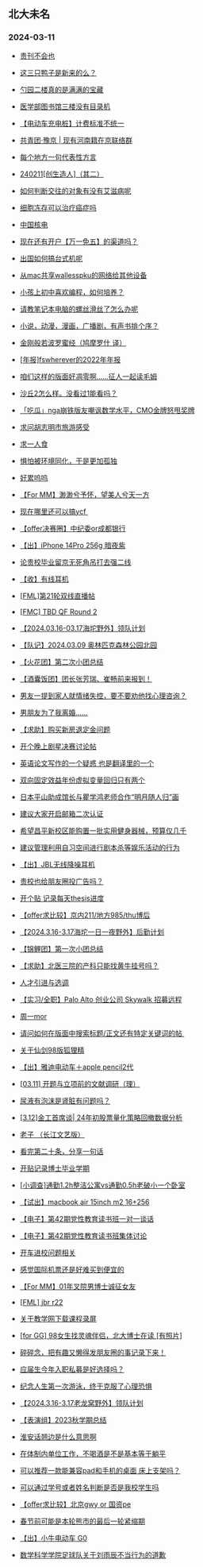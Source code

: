 ## 北大未名 
### 2024-03-11

+ [贵刊不会也](https://bbs.pku.edu.cn/v2/post-read.php?bid=728&threadid=18758115)

+ [这三只鸭子是新来的么？](https://bbs.pku.edu.cn/v2/post-read.php?bid=1431&threadid=18758618)

+ [勺园二楼真的是满满的宝藏](https://bbs.pku.edu.cn/v2/post-read.php?bid=1431&threadid=18758459)

+ [医学部图书馆三楼没有目录机](https://bbs.pku.edu.cn/v2/post-read.php?bid=138&threadid=18758313)

+ [【电动车充电桩】计费标准不统一](https://bbs.pku.edu.cn/v2/post-read.php?bid=138&threadid=18758643)

+ [共青团·豫京 | 现有河南籍在京联络群](https://bbs.pku.edu.cn/v2/post-read.php?bid=477&threadid=18321181)

+ [每个地方一句代表性方言](https://bbs.pku.edu.cn/v2/post-read.php?bid=475&threadid=18757284)

+ [240211[创生造人]（其二）](https://bbs.pku.edu.cn/v2/post-read.php?bid=104&threadid=18747314)

+ [如何判断交往的对象有没有艾滋病呢](https://bbs.pku.edu.cn/v2/post-read.php?bid=244&threadid=18757690)

+ [细胞冻存可以治疗癌症吗](https://bbs.pku.edu.cn/v2/post-read.php?bid=244&threadid=18758676)

+ [中国核电](https://bbs.pku.edu.cn/v2/post-read.php?bid=249&threadid=18758624)

+ [现在还有开户【万一免五】的渠道吗？](https://bbs.pku.edu.cn/v2/post-read.php?bid=249&threadid=18627815)

+ [出国如何搞台式机呢](https://bbs.pku.edu.cn/v2/post-read.php?bid=1361&threadid=18758359)

+ [从mac共享wallesspku的网络给其他设备](https://bbs.pku.edu.cn/v2/post-read.php?bid=35&threadid=18748620)

+ [小孩上初中喜欢编程，如何培养？](https://bbs.pku.edu.cn/v2/post-read.php?bid=35&threadid=18758118)

+ [请教笔记本电脑的螺丝滑丝了怎么办呢](https://bbs.pku.edu.cn/v2/post-read.php?bid=484&threadid=18758228)

+ [小说，动漫，漫画，广播剧，有声书排个序？](https://bbs.pku.edu.cn/v2/post-read.php?bid=1475&threadid=18758639)

+ [金刚般若波罗蜜经（鸠摩罗什 译）](https://bbs.pku.edu.cn/v2/post-read.php?bid=10&threadid=18758573)

+ [[年报]fswherever的2022年年报](https://bbs.pku.edu.cn/v2/post-read.php?bid=647&threadid=18455775)

+ [咱们这样的版面好凋零啊……征人一起读毛姆](https://bbs.pku.edu.cn/v2/post-read.php?bid=960&threadid=18644204)

+ [沙丘2怎么样。没看过1能看吗？](https://bbs.pku.edu.cn/v2/post-read.php?bid=83&threadid=18758595)

+ [「吃瓜」nga崩铁版友嘲讽数学水平，CMO金牌怒甩奖牌](https://bbs.pku.edu.cn/v2/post-read.php?bid=1472&threadid=18757814)

+ [求问胡志明市旅游感受](https://bbs.pku.edu.cn/v2/post-read.php?bid=94&threadid=18758213)

+ [求一人食](https://bbs.pku.edu.cn/v2/post-read.php?bid=90&threadid=18758308)

+ [惧怕被环境同化，于是更加孤独](https://bbs.pku.edu.cn/v2/post-read.php?bid=176&threadid=18758447)

+ [好累呜呜](https://bbs.pku.edu.cn/v2/post-read.php?bid=176&threadid=18758404)

+ [【For MM】渺渺兮予怀，望美人兮天一方](https://bbs.pku.edu.cn/v2/post-read.php?bid=167&threadid=18758641)

+ [现在哪里还可以搞ycf ](https://bbs.pku.edu.cn/v2/post-read.php?bid=103&threadid=18758103)

+ [【offer决赛圈】中纪委or成都银行](https://bbs.pku.edu.cn/v2/post-read.php?bid=99&threadid=18758145)

+ [【出】iPhone 14Pro 256g 暗夜紫](https://bbs.pku.edu.cn/v2/post-read.php?bid=71&threadid=18758613)

+ [论贵校毕业留京无死角吊打去强二线](https://bbs.pku.edu.cn/v2/post-read.php?bid=99&threadid=18758230)

+ [【收】有线耳机](https://bbs.pku.edu.cn/v2/post-read.php?bid=71&threadid=18758546)

+ [[FML]第21轮双线直播帖](https://bbs.pku.edu.cn/v2/post-read.php?bid=519&threadid=18758104)

+ [[FMC] TBD QF Round 2](https://bbs.pku.edu.cn/v2/post-read.php?bid=519&threadid=18755571)

+ [【2024.03.16-03.17海坨野外】领队计划](https://bbs.pku.edu.cn/v2/post-read.php?bid=224&threadid=18758594)

+ [【队记】2024.03.09 奥林匹克森林公园北园](https://bbs.pku.edu.cn/v2/post-read.php?bid=952&threadid=18758441)

+ [【火花团】第二次小团总结](https://bbs.pku.edu.cn/v2/post-read.php?bid=696&threadid=18758417)

+ [【酒囊饭团】团长张芳瑞、崔畅前来报到！](https://bbs.pku.edu.cn/v2/post-read.php?bid=696&threadid=18757579)

+ [男友一提到家人就情绪失控，要不要劝他找心理咨询？](https://bbs.pku.edu.cn/v2/post-read.php?bid=690&threadid=18758450)

+ [男朋友为了我离婚……](https://bbs.pku.edu.cn/v2/post-read.php?bid=690&threadid=18758444)

+ [【求助】购买新房退定金问题](https://bbs.pku.edu.cn/v2/post-read.php?bid=995&threadid=18758479)

+ [开个晚上剧星决赛讨论帖](https://bbs.pku.edu.cn/v2/post-read.php?bid=912&threadid=18552841)

+ [英语论文写作的一个疑惑 也是翻译里的一个](https://bbs.pku.edu.cn/v2/post-read.php?bid=718&threadid=18756356)

+ [双向固定效益年份虚拟变量回归只有两个](https://bbs.pku.edu.cn/v2/post-read.php?bid=718&threadid=18481917)

+ [日本平山助成馆长与瞿学鸿老师合作“明月随人归”画](https://bbs.pku.edu.cn/v2/post-read.php?bid=917&threadid=18669007)

+ [建议大家开启邮箱二次认证](https://bbs.pku.edu.cn/v2/post-read.php?bid=668&threadid=18758274)

+ [希望昌平新校区能购置一批实用健身器械，预算仅几千](https://bbs.pku.edu.cn/v2/post-read.php?bid=438&threadid=18754249)

+ [建议管理利用自习空间进行剧本杀等娱乐活动的行为](https://bbs.pku.edu.cn/v2/post-read.php?bid=438&threadid=18758303)

+ [【出】JBL无线降噪耳机](https://bbs.pku.edu.cn/v2/post-read.php?bid=71&threadid=18758675)

+ [贵校也给朋友圈投广告吗？](https://bbs.pku.edu.cn/v2/post-read.php?bid=294&threadid=18758735)

+ [开个贴 记录每天thesis进度](https://bbs.pku.edu.cn/v2/post-read.php?bid=361&threadid=18750195)

+ [【offer求比较】京内211/地方985/thu博后](https://bbs.pku.edu.cn/v2/post-read.php?bid=99&threadid=18758470)

+ [【2024.3.16-3.17海坨一日一夜野外】后勤计划](https://bbs.pku.edu.cn/v2/post-read.php?bid=224&threadid=18758742)

+ [【锦鲤团】第一次小团总结](https://bbs.pku.edu.cn/v2/post-read.php?bid=696&threadid=18758744)

+ [【求助】北医三院的产科只能找黄牛挂号吗？](https://bbs.pku.edu.cn/v2/post-read.php?bid=244&threadid=18757909)

+ [人才引进与选调](https://bbs.pku.edu.cn/v2/post-read.php?bid=99&threadid=18757120)

+ [【实习/全职】Palo Alto 创业公司 Skywalk 招募远程](https://bbs.pku.edu.cn/v2/post-read.php?bid=322&threadid=18756376)

+ [周一mor](https://bbs.pku.edu.cn/v2/post-read.php?bid=468&threadid=18758751)

+ [请问如何在版面中搜索标题/正文还有特定关键词的帖 ](https://bbs.pku.edu.cn/v2/post-read.php?bid=16&threadid=18758752)

+ [关于仙剑98版狐狸精](https://bbs.pku.edu.cn/v2/post-read.php?bid=838&threadid=18675476)

+ [【出】雅迪电动车＋apple pencil2代](https://bbs.pku.edu.cn/v2/post-read.php?bid=71&threadid=18758679)

+ [[03.11] 开题与立项前的文献调研（理）](https://bbs.pku.edu.cn/v2/post-read.php?bid=25&threadid=18758755)

+ [尿液有泡沫是肾脏有问题吗？](https://bbs.pku.edu.cn/v2/post-read.php?bid=244&threadid=18755861)

+ [[3.12]金工首席谈| 24年初股票量化策略回撤数据分析](https://bbs.pku.edu.cn/v2/post-read.php?bid=342&threadid=18758780)

+ [老子 （长江文艺版）](https://bbs.pku.edu.cn/v2/post-read.php?bid=10&threadid=18758769)

+ [看完第二十条，分享一句话](https://bbs.pku.edu.cn/v2/post-read.php?bid=83&threadid=18758728)

+ [开贴记录博士毕业学期](https://bbs.pku.edu.cn/v2/post-read.php?bid=361&threadid=18756908)

+ [[小调查]通勤1.2h整洁公寓vs通勤0.5h老破小一个卧室](https://bbs.pku.edu.cn/v2/post-read.php?bid=99&threadid=18758667)

+ [【试出】macbook air 15inch m2 16+256](https://bbs.pku.edu.cn/v2/post-read.php?bid=71&threadid=18758731)

+ [【电子】第42期党性教育读书班一对一谈话](https://bbs.pku.edu.cn/v2/post-read.php?bid=1284&threadid=18758781)

+ [【电子】第42期党性教育读书班集体讨论](https://bbs.pku.edu.cn/v2/post-read.php?bid=1284&threadid=18758782)

+ [开车进校问题相关](https://bbs.pku.edu.cn/v2/post-read.php?bid=138&threadid=18271868)

+ [感觉国际机票还是好难买到便宜的](https://bbs.pku.edu.cn/v2/post-read.php?bid=94&threadid=18758516)

+ [【For MM】01年叉院男博士诚征女友](https://bbs.pku.edu.cn/v2/post-read.php?bid=167&threadid=18757868)

+ [[FML] jbr r22](https://bbs.pku.edu.cn/v2/post-read.php?bid=519&threadid=18758784)

+ [关于教学网下载课程录屏](https://bbs.pku.edu.cn/v2/post-read.php?bid=668&threadid=18758795)

+ [[for GG] 98女生找灵魂伴侣，北大博士在读 [有照片]](https://bbs.pku.edu.cn/v2/post-read.php?bid=167&threadid=18700006)

+ [碎碎念，把有趣又懒得发朋友圈的事记录下来！](https://bbs.pku.edu.cn/v2/post-read.php?bid=361&threadid=18756554)

+ [应届生今年入职私募是好选择吗？](https://bbs.pku.edu.cn/v2/post-read.php?bid=99&threadid=18758758)

+ [纪念人生第一次游泳，终于克服了心理恐惧](https://bbs.pku.edu.cn/v2/post-read.php?bid=136&threadid=18756312)

+ [【2024.3.16-3.17老龙窝野外】领队计划](https://bbs.pku.edu.cn/v2/post-read.php?bid=224&threadid=18758843)

+ [【表演组】2023秋学期总结](https://bbs.pku.edu.cn/v2/post-read.php?bid=696&threadid=18750518)

+ [淮安话翘边是什么意思啊](https://bbs.pku.edu.cn/v2/post-read.php?bid=451&threadid=18758896)

+ [在体制内单位工作，不喝酒是不是基本等于躺平](https://bbs.pku.edu.cn/v2/post-read.php?bid=606&threadid=18748093)

+ [可以推荐一款能兼容pad和手机的桌面 床上支架吗？](https://bbs.pku.edu.cn/v2/post-read.php?bid=197&threadid=18758872)

+ [可以通过学号或者姓名判断是否是我校学生吗](https://bbs.pku.edu.cn/v2/post-read.php?bid=103&threadid=18758812)

+ [【offer求比较】北京gwy or 国资pe](https://bbs.pku.edu.cn/v2/post-read.php?bid=99&threadid=18758863)

+ [春节前可能是本轮熊市的最后一轮紧缩期](https://bbs.pku.edu.cn/v2/post-read.php?bid=249&threadid=18744186)

+ [【出】小牛电动车 G0](https://bbs.pku.edu.cn/v2/post-read.php?bid=71&threadid=18758131)

+ [数学科学学院足球队关于刘雨辰不当行为的道歉](https://bbs.pku.edu.cn/v2/post-read.php?bid=277&threadid=18758900)

